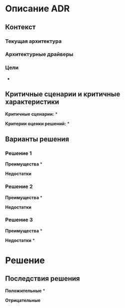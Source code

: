 # Описание ADR

## Контекст
### Текущая архитектура

### Архитектурные драйверы

### Цели
* 
## Критичные сценарии и критичные характеристики
**Критичные сценарии:**
* 

**Критерии оценки решений:**
* 


## Варианты решения 
### Решение 1
**Преимущества**
* 

**Недостатки**

### Решение 2
**Преимущества**
* 

**Недостатки**

### Решение 3
**Преимущества**
* 

**Недостатки**
* 

# Решение 

## Последствия решения 
**Положительные**
* 

**Отрицательные**
